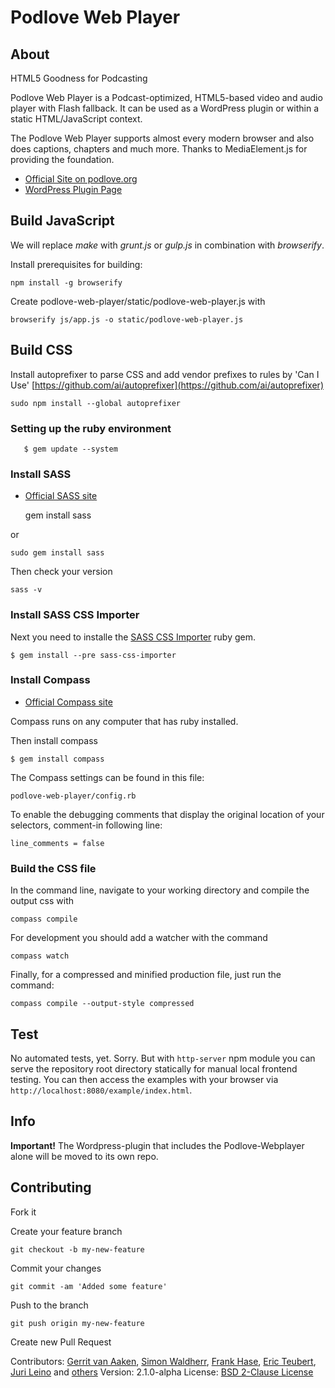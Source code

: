 # Podlove Web Player

## About

HTML5 Goodness for Podcasting

Podlove Web Player is a Podcast-optimized, HTML5-based video and audio player with Flash fallback.
It can be used as a WordPress plugin or within a static HTML/JavaScript context.

The Podlove Web Player supports almost every modern browser and also does captions, chapters and much more.
Thanks to MediaElement.js for providing the foundation.

* [Official Site on podlove.org](http://podlove.org/podlove-web-player/)
* [WordPress Plugin Page](http://wordpress.org/plugins/podlove-web-player/)

## Build JavaScript

We will replace *make* with *grunt.js* or *gulp.js* in combination with *browserify*.

Install prerequisites for building:

    npm install -g browserify

Create podlove-web-player/static/podlove-web-player.js with

    browserify js/app.js -o static/podlove-web-player.js

## Build CSS

Install autoprefixer to parse CSS and add vendor prefixes to rules by 'Can I Use'
[https://github.com/ai/autoprefixer](https://github.com/ai/autoprefixer)

    sudo npm install --global autoprefixer


### Setting up the ruby environment

       $ gem update --system

### Install SASS

* [Official SASS site](http://sass-lang.com/install)


    gem install sass

or

    sudo gem install sass

Then check your version

    sass -v

### Install SASS CSS Importer

Next you need to installe the [SASS CSS Importer](https://github.com/chriseppstein/sass-css-importer) ruby gem.

    $ gem install --pre sass-css-importer

### Install Compass

* [Official Compass site](http://compass-style.org/install/)

Compass runs on any computer that has ruby installed.

Then install compass

    $ gem install compass

The Compass settings can be found in this file:

    podlove-web-player/config.rb

To enable the debugging comments that display
the original location of your selectors, comment-in following line:

    line_comments = false

### Build the CSS file

In the command line, navigate to your working directory and compile the output css with

    compass compile

For development you should add a watcher with the command

    compass watch

Finally, for a compressed and minified production file, just run the command:

    compass compile --output-style compressed

## Test

No automated tests, yet. Sorry.
But with `http-server` npm module you can serve the repository root directory statically for manual local frontend testing.
You can then access the examples with your browser via `http://localhost:8080/example/index.html`.

## Info

**Important!**
The Wordpress-plugin that includes the Podlove-Webplayer alone will be moved to its own repo.

## Contributing

Fork it

Create your feature branch

    git checkout -b my-new-feature

Commit your changes

    git commit -am 'Added some feature'

Push to the branch

    git push origin my-new-feature

Create new Pull Request

Contributors:
[Gerrit van Aaken](https://github.com/gerritvanaaken/), [Simon Waldherr](https://github.com/simonwaldherr/),
[Frank Hase](https://github.com/Kambfhase/), [Eric Teubert](https://github.com/eteubert/),
[Juri Leino](https://github.com/line-o) and [others](https://github.com/podlove/podlove-web-player/contributors)
Version: 2.1.0-alpha
License: [BSD 2-Clause License](http://opensource.org/licenses/BSD-2-Clause)
